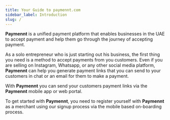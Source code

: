 ```yaml
---
title: Your Guide to paymennt.com
sidebar_label: Introduction
slug: /
---
```


**Paymennt** is a unified payment platform that enables businesses in the UAE to accept payment and help them go through the journey of accepting payment.

As a solo entrepreneur who is just starting out his business, the first thing you need is a method to accept payments from you customers. Even if you are selling on Instagram, Whatsapp, or any other social media platform, **Paymennt** can help you generate payment links that you can send to your customers in chat or an email for them to make a payment.

With **Paymennt** you can send your customers payment links via the **Paymennt** mobile app or web portal.

To get started with **Paymennt**, you need to register yourself with **Paymennt** as a merchant using our signup process via the mobile based on-boarding process.
